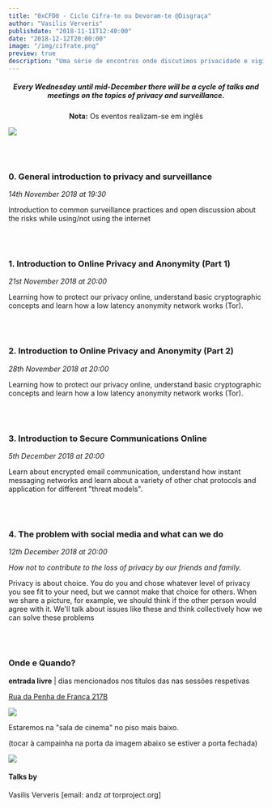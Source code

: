 ```yaml
---
title: "0xCFD0 - Ciclo Cifra-te ou Devoram-te @Disgraça"
author: "Vasilis Ververis"
publishdate: "2018-11-11T12:40:00"
date: "2018-12-12T20:00:00"
image: "/img/cifrate.png"
preview: true
description: "Uma série de encontros onde discutimos privacidade e vigilância. Num formato aberto, onde todos são convidados a apresentar as suas opiniões e a contribuir. Os eventos serão realizados em inglês."
---
```


##### <center>**Every Wednesday until mid-December there will be a cycle of talks and meetings on the topics of privacy and surveillance.**

</center>

**<center> Nota:** Os eventos realizam-se em inglês </center>

![](/img/cifrate.png)

<br></br>
### 0. General introduction to privacy and surveillance
*14th November 2018 at 19:30*

Introduction to common surveillance practices and open discussion about the risks while using/not using the internet

<br></br>
### 1.  Introduction to Online Privacy and Anonymity    (Part 1)
*21st November 2018 at 20:00*

Learning how to protect our privacy online, understand basic cryptographic concepts and learn how a low latency anonymity network works (Tor).

<br></br>
### 2. Introduction to Online Privacy and Anonymity    (Part 2)
*28th November 2018 at 20:00*

Learning how to protect our privacy online, understand basic cryptographic concepts and learn how a low latency anonymity network works (Tor).

<br></br>
### 3. Introduction to Secure Communications Online
*5th December 2018 at 20:00*

Learn about encrypted email communication, understand how instant messaging networks and learn about a variety of other chat protocols and application for different "threat models".               

<br></br>
### 4. The problem with social media and what can we do
*12th December 2018 at 20:00*

*How not to contribute to the loss of privacy by our friends and family.*

Privacy is about choice. You do you and chose whatever level of privacy you see fit to your need, but we cannot make that choice for others. When we share a picture, for example, we should think if the other person would agree with it. We'll talk about issues like these and think collectively how we can solve these problems

<br></br>


### Onde e Quando?

**entrada livre** | dias mencionados nos títulos das nas sessões respetivas

[Rua da Penha de França 217B](https://www.openstreetmap.org/query?lat=38.72833&lon=-9.13092#map=18/38.72823/-9.12988)

![](/img/disgraca-map.png)

Estaremos na "sala de cinema" no piso mais baixo.

(tocar à campainha na porta da imagem abaixo se estiver a porta fechada)

![](/img/disgraca.png)

#### Talks by

Vasilis Ververis [email: andz _at_ torproject.org]
